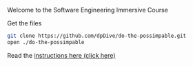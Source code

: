 Welcome to the Software Engineering Immersive Course

Get the files
```bash
git clone https://github.com/dpDive/do-the-possimpable.git
open ./do-the-possimpable
```

Read the [instructions here (click here)](https://github.com/dpDive/do-the-possimpable)
